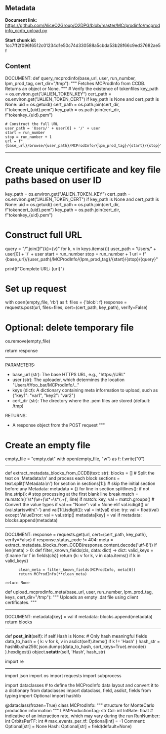 ## Metadata

**Document link:** https://github.com/AliceO2Group/O2DPG/blob/master/MC/prodinfo/mcprodinfo_ccdb_upload.py

**Start chunk id:** 1cc7ff2f096f6512c01234d1e50c74d330588a5cbda53b28f66c9ed37682ae5f

## Content

DOCUMENT:
    def query_mcprodinfo(base_url, user, run_number, lpm_prod_tag, cert_dir="/tmp"):
    """
    Fetches MCProdInfo from CCDB. Returns an object or None.
    """
    # Verify the existence of tokenfiles
    key_path = os.environ.get("JALIEN_TOKEN_KEY")
    cert_path = os.environ.get("JALIEN_TOKEN_CERT")
    if key_path is None and cert_path is None:
       uid = os.getuid()
       cert_path = os.path.join(cert_dir, f"tokencert_{uid}.pem")
       key_path = os.path.join(cert_dir, f"tokenkey_{uid}.pem")

    # Construct the full URL
    user_path = 'Users/' + user[0] + '/' + user
    start = run_number
    stop = run_number + 1 
    url = f"{base_url}/browse/{user_path}/MCProdInfo/{lpm_prod_tag}/{start}/{stop}"

---

# Create unique certificate and key file paths based on user ID
key_path = os.environ.get("JALIEN_TOKEN_KEY")
cert_path = os.environ.get("JALIEN_TOKEN_CERT")
if key_path is None and cert_path is None:
    uid = os.getuid()
    cert_path = os.path.join(cert_dir, f"tokencert_{uid}.pem")
    key_path = os.path.join(cert_dir, f"tokenkey_{uid}.pem")

# Construct full URL
query = "/".join([f"{k}={v}" for k, v in keys.items()])
user_path = 'Users/' + user[0] + '/' + user
start = run_number
stop = run_number + 1 
url = f"{base_url}/{user_path}/MCProdInfo/{lpm_prod_tag}/{start}/{stop}/{query}"

print(f"Complete URL: {url}")

# Set up request
with open(empty_file, 'rb') as f:
    files = {'blob': f}
    response = requests.post(url, files=files, cert=(cert_path, key_path), verify=False)

# Optional: delete temporary file
os.remove(empty_file)

return response

---

PARAMETERS:
- base_url (str): The base HTTPS URL, e.g., "https://URL"
- user (str): The uploader, which determines the location "Users/f/foo_bar/MCProdInfo/..."
- keys (dict): A dictionary containing meta information to upload, such as {"key1": "var1", "key2": "var2"}
- cert_dir (str): The directory where the .pem files are stored (default: /tmp)

RETURNS:
- A response object from the POST request
"""
# Create an empty file
empty_file = "empty.dat"
with open(empty_file, "w") as f:
    f.write("0")

---

def extract_metadata_blocks_from_CCDB(text: str):
    blocks = []
    # Split the text on 'Metadata:\n' and process each block
    sections = text.split('Metadata:\n')
    for section in sections[1:]:  # skip the initial section before any Metadata:
        metadata = {}
        for line in section.splitlines():
            if not line.strip():  # stop processing at the first blank line
                break
            match = re.match(r'\s*(\w+)\s*=\s*(.+)', line)
            if match:
                key, val = match.groups()
                # Convert the value types
                if val == "None":
                    val = None
                elif val.isdigit() or (val.startswith('-') and val[1:].isdigit()):
                    val = int(val)
                else:
                    try:
                        val = float(val)
                    except ValueError:
                        val = val.strip()
                metadata[key] = val
        if metadata:
            blocks.append(metadata)

---

DOCUMENT:
    response = requests.get(url, cert=(cert_path, key_path), verify=False)
    if response.status_code != 404:
        meta = extract_metadata_blocks_from_CCDB(response.content.decode('utf-8'))
        if len(meta) > 0:
          def filter_known_fields(cls, data: dict) -> dict:
            valid_keys = {f.name for f in fields(cls)}
            return {k: v for k, v in data.items() if k in valid_keys}
        
          clean_meta = filter_known_fields(MCProdInfo, meta[0])
          return MCProdInfo(**clean_meta)
       
    return None


def upload_mcprodinfo_meta(base_url, user, run_number, lpm_prod_tag, keys, cert_dir="/tmp"):
    """
    Uploads an empty .dat file using client certificates.
    """

---

DOCUMENT:
    metadata[key] = val
    if metadata:
        blocks.append(metadata)
    return blocks

---

def __post_init__(self):
    if self.Hash is None:
        # Only hash meaningful fields
        data_to_hash = {
            k: v for k, v in asdict(self).items()
            if k != 'Hash'
        }
        hash_str = hashlib.sha256(
            json.dumps(data_to_hash, sort_keys=True).encode()
        ).hexdigest()
        object.__setattr__(self, 'Hash', hash_str)


import re

---

import json
import os
import requests
import subprocess

import dataclasses # to define the MCProdInfo data layout and convert it to a dictionary
from dataclasses import dataclass, field, asdict, fields
from typing import Optional
import hashlib

@dataclass(frozen=True)
class MCProdInfo:
    """
    structure for MonteCarlo production information
    """
    LPMProductionTag: str
    Col: int
    IntRate: float   # indicative of an interaction rate, which may vary during the run
    RunNumber: int
    OrbitsPerTF: int
    # max_events_per_tf: Optional[int] = -1
    Comment: Optional[str] = None
    Hash: Optional[str] = field(default=None)
